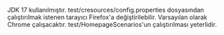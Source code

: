 JDK 17 kullanılmıştır.
test/cresources/config.properties dosyasından çalıştırılmak istenen tarayıcı Firefox'a değiştirilebilir.
Varsayılan olarak Chrome çalışacaktır.
test/HomepageScenarios'un çalıştırılması yeterlidir.